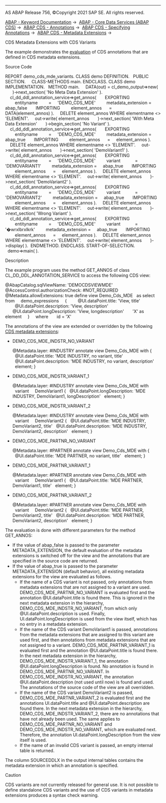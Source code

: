   

* * *

AS ABAP Release 756, ©Copyright 2021 SAP SE. All rights reserved.

[ABAP - Keyword Documentation](https://help.sap.com/doc/abapdocu_756_index_htm/7.56/en-US/abenabap.htm) →  [ABAP - Core Data Services (ABAP CDS)](https://help.sap.com/doc/abapdocu_756_index_htm/7.56/en-US/abencds.htm) →  [ABAP CDS - Annotations](https://help.sap.com/doc/abapdocu_756_index_htm/7.56/en-US/abencds_annotations.htm) →  [ABAP CDS - Specifying Annotations](https://help.sap.com/doc/abapdocu_756_index_htm/7.56/en-US/abencds_anno_usage.htm) →  [ABAP CDS - Metadata Extensions](https://help.sap.com/doc/abapdocu_756_index_htm/7.56/en-US/abencds_meta_data_extensions.htm) → 

CDS Metadata Extensions with CDS Variants

The example demonstrates the [evaluation](https://help.sap.com/doc/abapdocu_756_index_htm/7.56/en-US/abencds_meta_data_extension_eval.htm) of CDS annotations that are defined in CDS metadata extensions.

Source Code

REPORT demo\_cds\_mde\_variants.
CLASS demo DEFINITION.
  PUBLIC SECTION.
    CLASS-METHODS main.
ENDCLASS.
CLASS demo IMPLEMENTATION.
  METHOD main.
    DATA(out) = cl\_demo\_output=>new(
      )->next\_section( 'No Meta Data Extension' ).
    cl\_dd\_ddl\_annotation\_service=>get\_annos(
      EXPORTING
        entityname         =     'DEMO\_CDS\_MDE'
        metadata\_extension =     abap\_false
      IMPORTING
        element\_annos      =     DATA(element\_annos) ).
    DELETE element\_annos WHERE elementname <> 'ELEMENT'.
    out->write( element\_annos
      )->next\_section( 'With Meta Data Extension'
      )->begin\_section( 'No Variant' ).
    cl\_dd\_ddl\_annotation\_service=>get\_annos(
      EXPORTING
        entityname         =     'DEMO\_CDS\_MDE'
        metadata\_extension =     abap\_true
      IMPORTING
        element\_annos      =     element\_annos ).
    DELETE element\_annos WHERE elementname <> 'ELEMENT'.
    out->write( element\_annos
      )->next\_section( 'DemoVariant1' ).
    cl\_dd\_ddl\_annotation\_service=>get\_annos(
      EXPORTING
        entityname         =     'DEMO\_CDS\_MDE'
        variant            =     'DEMOVARIANT1'
        metadata\_extension =     abap\_true
      IMPORTING
        element\_annos      =     element\_annos ).
    DELETE element\_annos WHERE elementname <> 'ELEMENT'.
    out->write( element\_annos
      )->next\_section( 'DemoVariant2' ).
    cl\_dd\_ddl\_annotation\_service=>get\_annos(
      EXPORTING
        entityname         =     'DEMO\_CDS\_MDE'
        variant            =     'DEMOVARIANT2'
        metadata\_extension =     abap\_true
      IMPORTING
        element\_annos      =     element\_annos ).
    DELETE element\_annos WHERE elementname <> 'ELEMENT'.
    out->write( element\_annos
      )->next\_section( 'Wrong Variant' ).
    cl\_dd\_ddl\_annotation\_service=>get\_annos(
      EXPORTING
        entityname         =     'DEMO\_CDS\_MDE'
        variant            =     '�wrxlbrxlkrk'
        metadata\_extension =     abap\_true
      IMPORTING
        element\_annos      =     element\_annos ).
    DELETE element\_annos WHERE elementname <> 'ELEMENT'.
    out->write( element\_annos
      )->display( ).  ENDMETHOD.
ENDCLASS.
START-OF-SELECTION.
  demo=>main( ).

Description

The example program uses the method GET\_ANNOS of class CL\_DD\_DDL\_ANNOTATION\_SERVICE to access the following CDS view:

@AbapCatalog.sqlViewName: 'DEMOCDSVIEWMDE'
@AccessControl.authorizationCheck: #NOT\_REQUIRED
@Metadata.allowExtensions: true
define view Demo\_Cds\_MDE
  as select from
    demo\_expressions
    {
        @UI.dataPoint.title: 'View, title'
        @UI.dataPoint.description: 'View, description'
        @UI.dataPoint.longDescription: 'View, longdescription'
      'X' as element
    }
    where
      id = 'X'      

The annotations of the view are extended or overridden by the following [CDS metadata extensions](https://help.sap.com/doc/abapdocu_756_index_htm/7.56/en-US/abencds_metadata_extension_glosry.htm "Glossary Entry"):

-   DEMO\_CDS\_MDE\_INDSTR\_NO\_VARIANT
    
    @Metadata.layer: #INDUSTRY
    annotate view Demo\_Cds\_MDE with
    {
      @UI.dataPoint.title: 'MDE INDUSTRY, no variant, title'
      @UI.dataPoint.description: 'MDE INDUSTRY, no variant, description'
      element;
    }
    
-   DEMO\_CDS\_MDE\_INDSTR\_VARIANT\_1
    
    @Metadata.layer: #INDUSTRY
    annotate view Demo\_Cds\_MDE with
      variant
        DemoVariant1
    {
      @UI.dataPoint.longDescription: 'MDE INDUSTRY, DemoVariant1, longDescription'
      element;
    }
    
-   DEMO\_CDS\_MDE\_INDSTR\_VARIANT\_2
    
    @Metadata.layer: #INDUSTRY
    annotate view Demo\_Cds\_MDE with
      variant
        DemoVariant2
    {
      @UI.dataPoint.title: 'MDE INDUSTRY, DemoVariant2, title'
      @UI.dataPoint.description: 'MDE INDUSTRY, DemoVariant2, description'
      element;
    }
    
-   DEMO\_CDS\_MDE\_PARTNR\_NO\_VARIANT
    
    @Metadata.layer: #PARTNER
    annotate view Demo\_Cds\_MDE with
    {
      @UI.dataPoint.title: 'MDE PARTNER, no variant, title'
      element;
    }
    
-   DEMO\_CDS\_MDE\_PARTNR\_VARIANT\_1
    
    @Metadata.layer: #PARTNER
    annotate view Demo\_Cds\_MDE with
      variant
        DemoVariant1
    {
      @UI.dataPoint.title: 'MDE PARTNER, DemoVariant1, title'
      element;
    }
    
-   DEMO\_CDS\_MDE\_PARTNR\_VARIANT\_2
    
    @Metadata.layer: #PARTNER
    annotate view Demo\_Cds\_MDE with
      variant
        DemoVariant2
    {
      @UI.dataPoint.title: 'MDE PARTNER, DemoVariant2, title'
      @UI.dataPoint.description: 'MDE PARTNER, DemoVariant2, description'
      element;
    }
    

The evaluation is done with different parameters for the method GET\_ANNOS:

-   If the value of abap\_false is passed to the parameter METADATA\_EXTENSION, the default evaluation of the metadata extensions is switched off for the view and the annotations that are specified in the source code are returned.
-   If the value of abap\_true is passed to the parameter METADATA\_EXTENSION (default behavior), all existing metadata extensions for the view are evaluated as follows.
    -   If the name of a CDS variant is not passed, only annotations from metadata extensions that are not assigned to a variant are used. DEMO\_CDS\_MDE\_PARTNR\_NO\_VARIANT is evaluated first and the annotation @UI.dataPoint.title is found there. This is ignored in the next metadata extension in the hierarchy, DEMO\_CDS\_MDE\_INDSTR\_NO\_VARIANT, from which only @UI.dataPoint.description is used. Finally, UI.dataPoint.longDescription is used from the view itself, which has no entry in a metadata extension.
    -   If the name of the CDS variant DemoVariant1 is passed, annotations from the metadata extensions that are assigned to this variant are used first, and then annotations from metadata extensions that are not assigned to a variant. DEMO\_CDS\_MDE\_PARTNR\_VARIANT\_1 is evaluated first and the annotation @UI.dataPoint.title is found there. In the next metadata extension in the hierarchy, DEMO\_CDS\_MDE\_INDSTR\_VARIANT\_1, the annotation @UI.dataPoint.longDescription is found. No annotation is found in DEMO\_CDS\_MDE\_PARTNR\_NO\_VARIANT. In DEMO\_CDS\_MDE\_INDSTR\_NO\_VARIANT, the annotation @UI.dataPoint.description (not used until now) is found and used. The annotations of the source code of the view are all overridden.
    -   If the name of the CDS variant DemoVariant2 is passed, DEMO\_CDS\_MDE\_PARTNR\_VARIANT\_2 is evaluated first and the annotations UI.dataPoint.title and @UI.dataPoint.description are found there. In the next metadata extension in the hierarchy, DEMO\_CDS\_MDE\_INDSTR\_VARIANT\_2, there are no annotations that have not already been used. The same applies to DEMO\_CDS\_MDE\_PARTNR\_NO\_VARIANT and DEMO\_CDS\_MDE\_INDSTR\_NO\_VARIANT, which are evaluated next. Therefore, the annotation UI.dataPoint.longDescription from the view itself is used.
    -   If the name of an invalid CDS variant is passed, an empty internal table is returned.

The column SOURCEDDLX in the output internal tables contains the metadata extension in which an annotation is specified.

Caution

CDS variants are not currently released for general use. It is not possible to define standalone CDS variants and the use of CDS variants in metadata extensions produces a syntax check warning.